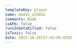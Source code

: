 ```yaml
---
templateKey: player
name: med1n_alb032
comments: Noob
isAFK: false
runsInGetsKilled: false
isToxic: false
date: 2022-10-26T17:41:05.039Z
---
```

